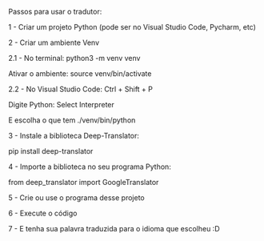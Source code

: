 Passos para usar o tradutor:

1 - Criar um projeto Python (pode ser no Visual Studio Code, Pycharm, etc)

2 - Criar um ambiente Venv

2.1 - No terminal: python3 -m venv venv
      
Ativar o ambiente: source venv/bin/activate

2.2 - No Visual Studio Code: Ctrl + Shift + P
      
Digite Python: Select Interpreter
      
E escolha o que tem ./venv/bin/python

3 - Instale a biblioteca Deep-Translator: 

pip install deep-translator

4 - Importe a biblioteca no seu programa Python: 

from deep_translator import GoogleTranslator

5 - Crie ou use o programa desse projeto

6 - Execute o código

7 - E tenha sua palavra traduzida para o idioma que escolheu :D
